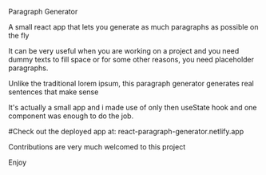 Paragraph Generator

A small react app that lets you generate as much paragraphs as possible on the fly

It can be very useful when you are working on a project and you need dummy texts to fill space or for some other reasons, you need placeholder paragraphs.

Unlike the traditional lorem ipsum, this paragraph generator generates real sentences that make sense

It's actually a small app and i made use of only then useState hook and one component was enough to do the job.

#Check out the deployed app at: react-paragraph-generator.netlify.app

Contributions are very much welcomed to this project

Enjoy
